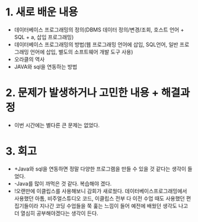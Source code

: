# 1. 새로 배운 내용
- 데이터베이스 프로그래밍의 정의(DBMS 데이터 정의/변경/조회, 호스트 언어 + SQL + a, 삽입 프로그래밍)
- 데이터베이스 프로그래밍의 방법(웹 프로그래밍 언어에 삽입, SQL언어, 일반 프로그래밍 언어에 삽입, 별도의 소프트웨어 개발 도구 사용)
- 오라클의 역사
- JAVA와 sql을 연동하는 방법

# 2. 문제가 발생하거나 고민한 내용 + 해결과정
- 이번 시간에는 별다른 큰 문제는 없었다.


# 3. 회고
- +Java와 sql을 연동하면 정말 다양한 프로그램을 만들 수 있을 것 같다는 생각이 들었다.
- -Java를 많이 까먹은 것 같다. 복습해야 겠다.
- !오랜만에 이클립스를 사용해보니 감회가 새로웠다. 데이터베이스프로그래밍에서 사용했던 아톰, 비주얼스튜디오 코드, 이클립스 전부 다 이전 수업 때도 사용했던 편집기들이라 지나간 코딩 수업들을 쭉 훑는 느낌이 들어 예전에 배웠던 생각도 나고 더 열심히 공부해야겠다는 생각이 든다.
